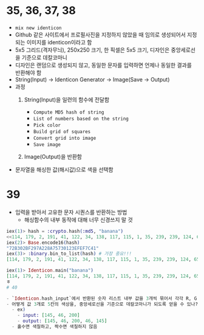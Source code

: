# 35, 36, 37, 38

- `mix new identicon`
- Github 같은 사이트에서 프로필사진을 지정하지 않았을 때 임의로 생성되어서 지정되는 이미지를 identicon이라고 함
- 5x5 그리드(격자무늬), 250x250 크기, 한 픽셀은 5x5 크기, 디자인은 중앙세로선을 기준으로 데칼코마니
- 디자인은 랜덤으로 생성되지 않고, 동일한 문자를 입력하면 언제나 동일한 결과를 반환해야 함
- String(Input) -> Identicon Generator -> Image(Save -> Output)
- 과정
  1. String(Input)을 일련의 함수에 전달함

       - `Compute MD5 hash of string`
       - `List of numbers based on the string`
       - `Pick color`
       - `Build grid of squares`
       - `Convert grid into image`
       - `Save image`

  2. Image(Output)을 반환함
- 문자열을 해싱한 값(해시값)으로 색을 선택함

# 39

- 입력을 받아서 고유한 문자 시퀀스를 반환하는 방법
  - 해싱함수의 내부 동작에 대해 너무 신경쓰지 말 것

```elixir
iex(1)> hash = :crypto.hash(:md5, "banana")
<<114, 179, 2, 191, 41, 122, 34, 138, 117, 115, 1, 35, 239, 239, 124, 65>>
iex(2)> Base.encode16(hash)
"72B302BF297A228A75730123EFEF7C41"
iex(3)> :binary.bin_to_list(hash) # 가장 중요!!!
[114, 179, 2, 191, 41, 122, 34, 138, 117, 115, 1, 35, 239, 239, 124, 65]
```

```elixir
iex(1)> Identicon.main("banana")
[114, 179, 2, 191, 41, 122, 34, 138, 117, 115, 1, 35, 239, 239, 124, 65]
ㅎ
# 40

- `Identicon.hash_input`에서 반환된 숫자 리스트 내부 값을 3개씩 묶어서 각각 R, G, B 값으로 바꾸면 숫자에서 색상을 뽑을 수 있다.
- 어떻게 값 3개로 5칸의 색상을, 중앙세로선을 기준으로 데칼코마니가 되도록 얻을 수 있나?
  - ex)
    - input: [145, 46, 200]
    - output: [145, 46, 200, 46, 145]
  - 홀수면 색칠하고, 짝수면 색칠하지 않음
